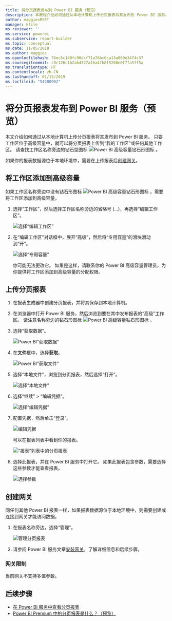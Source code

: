 ```yaml
---
title: 将分页报表发布到 Power BI 服务（预览）
description: 本教程介绍如何通过从本地计算机上传分页报表将其发布到 Power BI 服务。
author: maggiesMSFT
manager: kfile
ms.reviewer: ''
ms.service: powerbi
ms.subservice: report-builder
ms.topic: conceptual
ms.date: 11/05/2018
ms.author: maggies
ms.openlocfilehash: 76ec5c140fc90dcf71a76bc6ca13a860e3474c37
ms.sourcegitcommit: c8c126c1b2ab4527a16a4fb8f5208e0f7fa5ff5a
ms.translationtype: HT
ms.contentlocale: zh-CN
ms.lasthandoff: 01/15/2019
ms.locfileid: "54280902"
---
```

# <a name="publish-a-paginated-report-to-the-power-bi-service-preview"></a>将分页报表发布到 Power BI 服务（预览）

本文介绍如何通过从本地计算机上传分页报表将其发布到 Power BI 服务。 只要工作区位于高级容量中，就可以将分页报表上传到“我的工作区”或任何其他工作区。 请查找工作区名称旁边的钻石型图标 ![Power BI 高级容量钻石形图标](media/paginated-reports-save-to-power-bi-service/premium-diamond.png) 。 

如果你的报表数据源位于本地环境中，需要在上传报表后[创建网关](#create-a-gateway-to-an-on-premises-data-source)。

## <a name="add-a-workspace-to-a-premium-capacity"></a>将工作区添加到高级容量

如果工作区名称旁边中没有钻石形图标 ![Power BI 高级容量钻石形图标](media/paginated-reports-save-to-power-bi-service/premium-diamond.png) ，需要将工作区添加到高级容量。 

1. 选择“工作区”，然后选择工作区名称旁边的省略号 (...)，再选择“编辑工作区”。

    ![选择“编辑工作区”](media/paginated-reports-save-to-power-bi-service/power-bi-paginated-edit-workspace.png)

1. 在“编辑工作区”对话框中，展开“高级”，然后将“专用容量”的滑块滑动到“开”。

    ![选择“专用容量”](media/paginated-reports-save-to-power-bi-service/power-bi-paginated-edit-workspace-dialog.png)

   你可能无法更改它。 如果是这样，请联系你的 Power BI 高级容量管理员，为你提供将工作区添加到高级容量的分配权限。


## <a name="upload-a-paginated-report"></a>上传分页报表

1. 在报表生成器中创建分页报表，并将其保存到本地计算机。

1. 在浏览器中打开 Power BI 服务，然后浏览到要在其中发布报表的“高级”工作区。 请注意名称旁边的钻石形图标 ![Power BI 高级容量钻石形图标](media/paginated-reports-save-to-power-bi-service/premium-diamond.png) 。 

1. 选择“获取数据”。

    ![Power BI“获取数据”](media/paginated-reports-save-to-power-bi-service/power-bi-paginated-get-data.png)

1. 在**文件**框中，选择**获取**。

    ![Power BI“获取文件”](media/paginated-reports-save-to-power-bi-service/power-bi-paginated-files-get.png)

1. 选择“本地文件”，浏览到分页报表，然后选择“打开”。

    ![选择“本地文件”](media/paginated-reports-save-to-power-bi-service/power-bi-paginated-local-file.png)

1. 选择“继续” > “编辑凭据”。

    ![选择“编辑凭据”](media/paginated-reports-save-to-power-bi-service/power-bi-paginated-select-edit-credentials.png)

1. 配置凭据，然后单击“登录”。

    ![编辑凭据](media/paginated-reports-save-to-power-bi-service/power-bi-paginated-credentials.png)

   可以在报表列表中看到你的报表。

    ![“报表”列表中的分页报表](media/paginated-reports-save-to-power-bi-service/power-bi-paginated-wwi-report.png)

1. 选择此报表，并在 Power BI 服务中打开它。 如果此报表包含参数，需要选择这些参数才能查看报表。
 
    ![选择参数](media/paginated-reports-save-to-power-bi-service/power-bi-paginated-select-parameters.png)

## <a name="create-a-gateway"></a>创建网关

同任何其他 Power BI 报表一样，如果报表数据源位于本地环境中，则需要创建或连接到网关才能访问数据。

1. 在报表名称旁边，选择“管理”。

   ![管理分页报表](media/paginated-reports-save-to-power-bi-service/power-bi-paginated-manage.png)

1. 请参阅 Power BI 服务文章[安装网关](service-gateway-install.md)，了解详细信息和后续步骤。

### <a name="gateway-limitations"></a>网关限制

当前网关不支持多值参数。


## <a name="next-steps"></a>后续步骤

- [在 Power BI 服务中查看分页报表](paginated-reports-view-power-bi-service.md)
- [Power BI Premium 中的分页报表是什么？（预览）](paginated-reports-report-builder-power-bi.md)

